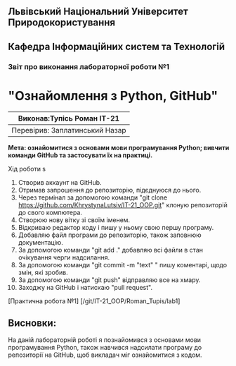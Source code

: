 ## Львівський Національний Університет Природокористування
## Кафедра Інформаційних систем та Технологій



### Звіт про виконання лабораторної роботи №1
# "Ознайомлення з Python, GitHub"



| Виконав:Тупісь Роман ІТ-21 |
|----------------------------------------------|
| Перевірив: Заплатинський Назар              |




**Мета: ознайомитися з основами мови програмування Python; вивчити команди GitHub та застосувати їх на практиці.**


Хід роботи
s
1. Створив аккаунт на GitHub.
2. Отримав запрошення до репозиторію, підєднуюся до нього.
3. Через термінал за допомогою команди "git clone https://github.com/KhrystynaLutsiv/IT-21_OOP.git" клоную репозиторій до свого компютера.
4. Створюю нову вітку зі своїм іменем.
5. Відкриваю редактор коду і пишу у ньому свою першу програму.
6. Добавляю файл програми до репозиторію, також заповнюю документацію.
7. За допомогою команди "git add ." добавляю всі файли в стан очікування черги надсилання.
8. За допомогою команди "git commit -m "text" " пишу коментарі, щодо змін, які зробив.
9. За допомогою команди "git push" відправляю все на хмару.
10. Заходжу на GitHub і натискаю "pull request".

[Практична робота №1] [/git/IT-21_OOP/Roman_Tupis/lab1]

## Висновки: 

На даній лабораторній роботі я познайомився з основами мови програмування Python, також навчився надсилати програму до репозиторії на GitHub, щоб викладач міг ознайомитися з кодом.
